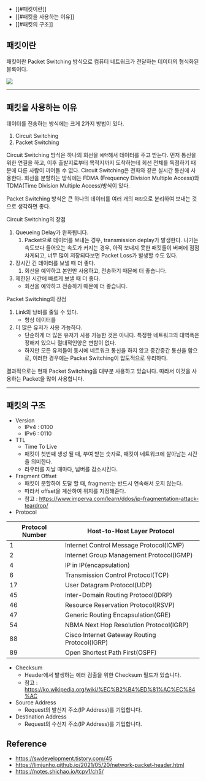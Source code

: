 - [[#패킷이란]]
- [[#패킷을 사용하는 이유]]
- [[#패킷의 구조]]

## 패킷이란
패킷이란 Packet Switching 방식으로 컴퓨터 네트워크가 전달하는 데이터의 형식화된 블록이다.


![](https://sunnnyimg.s3.ap-northeast-2.amazonaws.com/%ED%8C%A8%ED%82%B7%20/%20Pasted%20image%2020231110233821.png)

---
## 패킷을 사용하는 이유
데이터를 전송하는 방식에는 크게 2가지 방법이 있다.
1. Circuit Switching
2. Packet Switching

Circuit Switching 방식은 하나의 회선을 `예약`해서 데이터를 주고 받는다.
먼저 통신을 위한 연결을 하고, 이후 출발지로부터 목적지까지 도착하는데 회선 전체를 독점하기 때문에 다른 사람이 끼어들 수 없다.
Circuit Switching은 전화와 같은 실시간 통신에 사용한다.
회선을 분할하는 방식에는 FDMA (Frequency Division Multiple Access)와 TDMA(Time Division Multiple Access)방식이 있다.

Packet Switching 방식은 큰 하나의 데이터를 여러 개의 `패킷`으로 분리하여 보내는 것으로 생각하면 좋다.

Circuit Switching의 장점
1. Queueing Delay가 완화됩니다.
	1. Packet으로 데이터를 보내는 경우, transmission deplay가 발생한다. 나가는 속도보다 들어오는 속도가 커지는 경우, 아직 보내지 못한 패킷들이 버퍼에 점점 차게되고, 너무 많이 저장되다보면 Packet Loss가 발생할 수도 있다.
2. 장시간 긴 데이터를 보낼 때 더 좋다.
	1. 회선을 예약하고 본인만 사용하고, 전송하기 때문에 더 좋습니다.
3. 제한된 시간에 빠르게 보낼 때 더 좋다.
	- 회선을 예약하고 전송하기 때문에 더 좋습니다.

Packet Switching의 장점
1. Link의 낭비를 줄일 수 있다.
	- 항상 데이터를 
2. 더 많은 유저가 사용 가능하다.
	- 단순하게 더 많은 유저가 사용 가능한 것은 아니다. 특정한 네트워크의 대역폭은 정해져 있으니 절대적인양은 변함이 없다.
	- 하지만 모든 유저들이 동시에 네트워크 통신을 하지 않고 중간중간 통신을 함으로, 이러한 경우에는 Packet Switching이 압도적으로 유리하다.

결과적으로는 현재 Packet Switching을 대부분 사용하고 있습니다. 따라서 이것을 사용하는 Packet을 많이 사용합니다.

---
## 패킷의 구조
- Version
	- IPv4 : 0100
	- IPv6 : 0110
- TTL
	- Time To Live
	- 패킷이 첫번째 생성 될 때, 부여 받는 숫자로, 패킷이 네트워크에 살아남는 시간을 의미한다.
	- 라우터를 지날 때마다, 넘버를 감소시킨다.
- Fragment Offset
	- 패킷이 분할하여 도달 할 때, fragment는 반드시 연속해서 오지 않는다.
	- 따라서 offset을 계산하여 위치를 지정해준다.
	- 참고 : https://www.imperva.com/learn/ddos/ip-fragmentation-attack-teardrop/
- Protocol

|Protocol Number|Host-to-Host Layer Protocol|
|---|---|
|1|Internet Control Message Protocol(ICMP)|
|2|Internet Group Management Protocol(IGMP)|
|4|IP in IP(encapsulation)|
|6|Transmission Control Protocol(TCP)|
|17|User Datagram Protocol(UDP)|
|45|Inter-Domain Routing Protocol(IDRP)|
|46|Resource Reservation Protocol(RSVP)|
|47|Generic Routing Encapsulation(GRE)|
|54|NBMA Next Hop Resolution Protocol(IGRP)|
|88|Cisco Internet Gateway Routing Protocol(IGRP)|
|89|Open Shortest Path First(OSPF)|
- Checksum
	- Header에서 발생하는 에러 검출을 위한 Checksum 필드가 있습니다.
	- 참고 : https://ko.wikipedia.org/wiki/%EC%B2%B4%ED%81%AC%EC%84%AC
- Source Address
	- Request의 발신지 주소(IP Address)를 기입합니다.
- Destination Address
	- Request의 수신지 주소(IP Address)를 기입합니다.


## Reference
- https://swdevelopment.tistory.com/45
- https://limjunho.github.io/2021/05/20/network-packet-header.html
- https://notes.shichao.io/tcpv1/ch5/